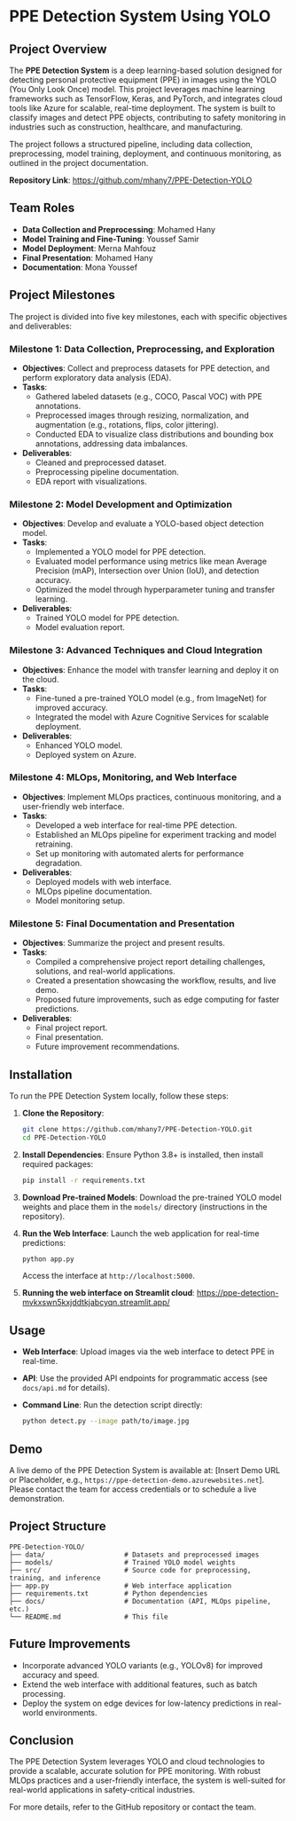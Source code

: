 # PPE Detection System Using YOLO

## Project Overview

The **PPE Detection System** is a deep learning-based solution designed for detecting personal protective equipment (PPE) in images using the YOLO (You Only Look Once) model. This project leverages machine learning frameworks such as TensorFlow, Keras, and PyTorch, and integrates cloud tools like Azure for scalable, real-time deployment. The system is built to classify images and detect PPE objects, contributing to safety monitoring in industries such as construction, healthcare, and manufacturing.

The project follows a structured pipeline, including data collection, preprocessing, model training, deployment, and continuous monitoring, as outlined in the project documentation.

**Repository Link**: https://github.com/mhany7/PPE-Detection-YOLO

## Team Roles

- **Data Collection and Preprocessing**: Mohamed Hany
- **Model Training and Fine-Tuning**: Youssef Samir
- **Model Deployment**: Merna Mahfouz
- **Final Presentation**: Mohamed Hany
- **Documentation**: Mona Youssef

## Project Milestones

The project is divided into five key milestones, each with specific objectives and deliverables:

### Milestone 1: Data Collection, Preprocessing, and Exploration

- **Objectives**: Collect and preprocess datasets for PPE detection, and perform exploratory data analysis (EDA).
- **Tasks**:
  - Gathered labeled datasets (e.g., COCO, Pascal VOC) with PPE annotations.
  - Preprocessed images through resizing, normalization, and augmentation (e.g., rotations, flips, color jittering).
  - Conducted EDA to visualize class distributions and bounding box annotations, addressing data imbalances.
- **Deliverables**:
  - Cleaned and preprocessed dataset.
  - Preprocessing pipeline documentation.
  - EDA report with visualizations.

### Milestone 2: Model Development and Optimization

- **Objectives**: Develop and evaluate a YOLO-based object detection model.
- **Tasks**:
  - Implemented a YOLO model for PPE detection.
  - Evaluated model performance using metrics like mean Average Precision (mAP), Intersection over Union (IoU), and detection accuracy.
  - Optimized the model through hyperparameter tuning and transfer learning.
- **Deliverables**:
  - Trained YOLO model for PPE detection.
  - Model evaluation report.

### Milestone 3: Advanced Techniques and Cloud Integration

- **Objectives**: Enhance the model with transfer learning and deploy it on the cloud.
- **Tasks**:
  - Fine-tuned a pre-trained YOLO model (e.g., from ImageNet) for improved accuracy.
  - Integrated the model with Azure Cognitive Services for scalable deployment.
- **Deliverables**:
  - Enhanced YOLO model.
  - Deployed system on Azure.

### Milestone 4: MLOps, Monitoring, and Web Interface

- **Objectives**: Implement MLOps practices, continuous monitoring, and a user-friendly web interface.
- **Tasks**:
  - Developed a web interface for real-time PPE detection.
  - Established an MLOps pipeline for experiment tracking and model retraining.
  - Set up monitoring with automated alerts for performance degradation.
- **Deliverables**:
  - Deployed models with web interface.
  - MLOps pipeline documentation.
  - Model monitoring setup.

### Milestone 5: Final Documentation and Presentation

- **Objectives**: Summarize the project and present results.
- **Tasks**:
  - Compiled a comprehensive project report detailing challenges, solutions, and real-world applications.
  - Created a presentation showcasing the workflow, results, and live demo.
  - Proposed future improvements, such as edge computing for faster predictions.
- **Deliverables**:
  - Final project report.
  - Final presentation.
  - Future improvement recommendations.

## Installation

To run the PPE Detection System locally, follow these steps:

1. **Clone the Repository**:

   ```bash
   git clone https://github.com/mhany7/PPE-Detection-YOLO.git
   cd PPE-Detection-YOLO
   ```

2. **Install Dependencies**: Ensure Python 3.8+ is installed, then install required packages:

   ```bash
   pip install -r requirements.txt
   ```

3. **Download Pre-trained Models**: Download the pre-trained YOLO model weights and place them in the `models/` directory (instructions in the repository).

4. **Run the Web Interface**: Launch the web application for real-time predictions:

   ```bash
   python app.py
   ```

   Access the interface at `http://localhost:5000`.

5. **Running the web interface on Streamlit cloud**:
    https://ppe-detection-mvkxswn5kxjddtkjabcyqn.streamlit.app/   

## Usage

- **Web Interface**: Upload images via the web interface to detect PPE in real-time.

- **API**: Use the provided API endpoints for programmatic access (see `docs/api.md` for details).

- **Command Line**: Run the detection script directly:

  ```bash
  python detect.py --image path/to/image.jpg
  ```

## Demo

A live demo of the PPE Detection System is available at: \[Insert Demo URL or Placeholder, e.g., `https://ppe-detection-demo.azurewebsites.net`\].\
Please contact the team for access credentials or to schedule a live demonstration.

## Project Structure

```
PPE-Detection-YOLO/
├── data/                    # Datasets and preprocessed images
├── models/                  # Trained YOLO model weights
├── src/                     # Source code for preprocessing, training, and inference
├── app.py                   # Web interface application
├── requirements.txt         # Python dependencies
├── docs/                    # Documentation (API, MLOps pipeline, etc.)
└── README.md                # This file
```

## Future Improvements

- Incorporate advanced YOLO variants (e.g., YOLOv8) for improved accuracy and speed.
- Extend the web interface with additional features, such as batch processing.
- Deploy the system on edge devices for low-latency predictions in real-world environments.

## Conclusion

The PPE Detection System leverages YOLO and cloud technologies to provide a scalable, accurate solution for PPE monitoring. With robust MLOps practices and a user-friendly interface, the system is well-suited for real-world applications in safety-critical industries.

For more details, refer to the GitHub repository or contact the team.
